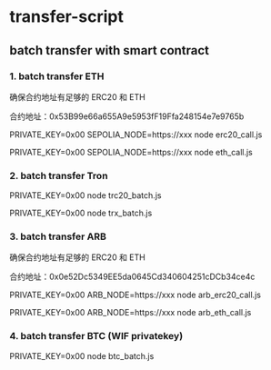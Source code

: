 # transfer-script

## batch transfer with smart contract

### 1. batch transfer ETH

确保合约地址有足够的 ERC20 和 ETH

合约地址：0x53B99e66a655A9e5953fF19Ffa248154e7e9765b


PRIVATE_KEY=0x00 SEPOLIA_NODE=https://xxx node erc20_call.js

PRIVATE_KEY=0x00 SEPOLIA_NODE=https://xxx node eth_call.js

### 2. batch transfer Tron

PRIVATE_KEY=0x00 node trc20_batch.js

PRIVATE_KEY=0x00 node trx_batch.js

### 3. batch transfer ARB

确保合约地址有足够的 ERC20 和 ETH

合约地址：0x0e52Dc5349EE5da0645Cd340604251cDCb34ce4c

PRIVATE_KEY=0x00 ARB_NODE=https://xxx node arb_erc20_call.js

PRIVATE_KEY=0x00 ARB_NODE=https://xxx node arb_eth_call.js

### 4. batch transfer BTC (WIF privatekey)
PRIVATE_KEY=0x00 node btc_batch.js 